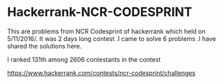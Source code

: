 # Hackerrank-NCR-CODESPRINT
This are problems from NCR Codesprint of hackerrank which held on 5/11/2016/. It was 2 days long contest .I came to solve 6 problems .I have shared the solutions here. 

I ranked 131th among 2606 contestants in the contest

https://www.hackerrank.com/contests/ncr-codesprint/challenges
